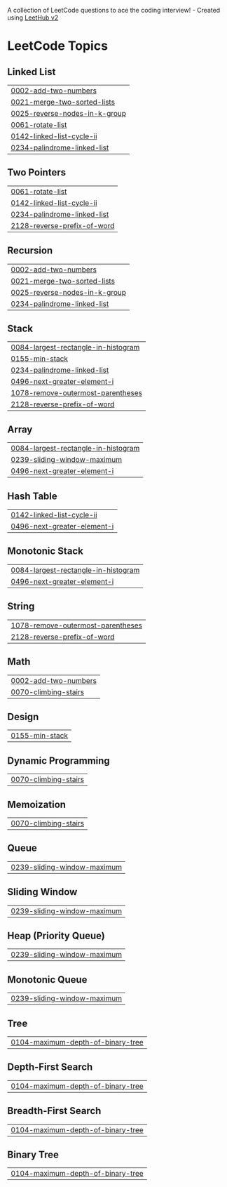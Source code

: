 A collection of LeetCode questions to ace the coding interview! - Created using [LeetHub v2](https://github.com/arunbhardwaj/LeetHub-2.0)
<!---LeetCode Topics Start-->
# LeetCode Topics
## Linked List
|  |
| ------- |
| [0002-add-two-numbers](https://github.com/nancy280/LEETCODE/tree/master/0002-add-two-numbers) |
| [0021-merge-two-sorted-lists](https://github.com/nancy280/LEETCODE/tree/master/0021-merge-two-sorted-lists) |
| [0025-reverse-nodes-in-k-group](https://github.com/nancy280/LEETCODE/tree/master/0025-reverse-nodes-in-k-group) |
| [0061-rotate-list](https://github.com/nancy280/LEETCODE/tree/master/0061-rotate-list) |
| [0142-linked-list-cycle-ii](https://github.com/nancy280/LEETCODE/tree/master/0142-linked-list-cycle-ii) |
| [0234-palindrome-linked-list](https://github.com/nancy280/LEETCODE/tree/master/0234-palindrome-linked-list) |
## Two Pointers
|  |
| ------- |
| [0061-rotate-list](https://github.com/nancy280/LEETCODE/tree/master/0061-rotate-list) |
| [0142-linked-list-cycle-ii](https://github.com/nancy280/LEETCODE/tree/master/0142-linked-list-cycle-ii) |
| [0234-palindrome-linked-list](https://github.com/nancy280/LEETCODE/tree/master/0234-palindrome-linked-list) |
| [2128-reverse-prefix-of-word](https://github.com/nancy280/LEETCODE/tree/master/2128-reverse-prefix-of-word) |
## Recursion
|  |
| ------- |
| [0002-add-two-numbers](https://github.com/nancy280/LEETCODE/tree/master/0002-add-two-numbers) |
| [0021-merge-two-sorted-lists](https://github.com/nancy280/LEETCODE/tree/master/0021-merge-two-sorted-lists) |
| [0025-reverse-nodes-in-k-group](https://github.com/nancy280/LEETCODE/tree/master/0025-reverse-nodes-in-k-group) |
| [0234-palindrome-linked-list](https://github.com/nancy280/LEETCODE/tree/master/0234-palindrome-linked-list) |
## Stack
|  |
| ------- |
| [0084-largest-rectangle-in-histogram](https://github.com/nancy280/LEETCODE/tree/master/0084-largest-rectangle-in-histogram) |
| [0155-min-stack](https://github.com/nancy280/LEETCODE/tree/master/0155-min-stack) |
| [0234-palindrome-linked-list](https://github.com/nancy280/LEETCODE/tree/master/0234-palindrome-linked-list) |
| [0496-next-greater-element-i](https://github.com/nancy280/LEETCODE/tree/master/0496-next-greater-element-i) |
| [1078-remove-outermost-parentheses](https://github.com/nancy280/LEETCODE/tree/master/1078-remove-outermost-parentheses) |
| [2128-reverse-prefix-of-word](https://github.com/nancy280/LEETCODE/tree/master/2128-reverse-prefix-of-word) |
## Array
|  |
| ------- |
| [0084-largest-rectangle-in-histogram](https://github.com/nancy280/LEETCODE/tree/master/0084-largest-rectangle-in-histogram) |
| [0239-sliding-window-maximum](https://github.com/nancy280/LEETCODE/tree/master/0239-sliding-window-maximum) |
| [0496-next-greater-element-i](https://github.com/nancy280/LEETCODE/tree/master/0496-next-greater-element-i) |
## Hash Table
|  |
| ------- |
| [0142-linked-list-cycle-ii](https://github.com/nancy280/LEETCODE/tree/master/0142-linked-list-cycle-ii) |
| [0496-next-greater-element-i](https://github.com/nancy280/LEETCODE/tree/master/0496-next-greater-element-i) |
## Monotonic Stack
|  |
| ------- |
| [0084-largest-rectangle-in-histogram](https://github.com/nancy280/LEETCODE/tree/master/0084-largest-rectangle-in-histogram) |
| [0496-next-greater-element-i](https://github.com/nancy280/LEETCODE/tree/master/0496-next-greater-element-i) |
## String
|  |
| ------- |
| [1078-remove-outermost-parentheses](https://github.com/nancy280/LEETCODE/tree/master/1078-remove-outermost-parentheses) |
| [2128-reverse-prefix-of-word](https://github.com/nancy280/LEETCODE/tree/master/2128-reverse-prefix-of-word) |
## Math
|  |
| ------- |
| [0002-add-two-numbers](https://github.com/nancy280/LEETCODE/tree/master/0002-add-two-numbers) |
| [0070-climbing-stairs](https://github.com/nancy280/LEETCODE/tree/master/0070-climbing-stairs) |
## Design
|  |
| ------- |
| [0155-min-stack](https://github.com/nancy280/LEETCODE/tree/master/0155-min-stack) |
## Dynamic Programming
|  |
| ------- |
| [0070-climbing-stairs](https://github.com/nancy280/LEETCODE/tree/master/0070-climbing-stairs) |
## Memoization
|  |
| ------- |
| [0070-climbing-stairs](https://github.com/nancy280/LEETCODE/tree/master/0070-climbing-stairs) |
## Queue
|  |
| ------- |
| [0239-sliding-window-maximum](https://github.com/nancy280/LEETCODE/tree/master/0239-sliding-window-maximum) |
## Sliding Window
|  |
| ------- |
| [0239-sliding-window-maximum](https://github.com/nancy280/LEETCODE/tree/master/0239-sliding-window-maximum) |
## Heap (Priority Queue)
|  |
| ------- |
| [0239-sliding-window-maximum](https://github.com/nancy280/LEETCODE/tree/master/0239-sliding-window-maximum) |
## Monotonic Queue
|  |
| ------- |
| [0239-sliding-window-maximum](https://github.com/nancy280/LEETCODE/tree/master/0239-sliding-window-maximum) |
## Tree
|  |
| ------- |
| [0104-maximum-depth-of-binary-tree](https://github.com/nancy280/LEETCODE/tree/master/0104-maximum-depth-of-binary-tree) |
## Depth-First Search
|  |
| ------- |
| [0104-maximum-depth-of-binary-tree](https://github.com/nancy280/LEETCODE/tree/master/0104-maximum-depth-of-binary-tree) |
## Breadth-First Search
|  |
| ------- |
| [0104-maximum-depth-of-binary-tree](https://github.com/nancy280/LEETCODE/tree/master/0104-maximum-depth-of-binary-tree) |
## Binary Tree
|  |
| ------- |
| [0104-maximum-depth-of-binary-tree](https://github.com/nancy280/LEETCODE/tree/master/0104-maximum-depth-of-binary-tree) |
<!---LeetCode Topics End-->